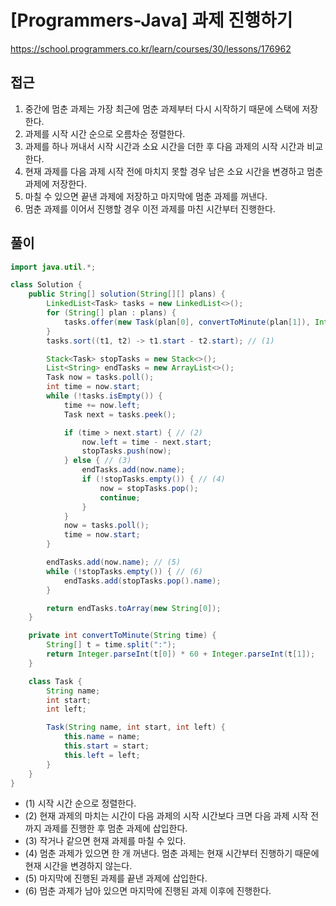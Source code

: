[Programmers-Java] 과제 진행하기
=
<https://school.programmers.co.kr/learn/courses/30/lessons/176962>


접근
--


1. 중간에 멈춘 과제는 가장 최근에 멈춘 과제부터 다시 시작하기 때문에 스택에 저장한다.
2. 과제를 시작 시간 순으로 오름차순 정렬한다.
3. 과제를 하나 꺼내서 시작 시간과 소요 시간을 더한 후 다음 과제의 시작 시간과 비교한다.
4. 현재 과제를 다음 과제 시작 전에 마치지 못할 경우 남은 소요 시간을 변경하고 멈춘 과제에 저장한다.
5. 마칠 수 있으면 끝낸 과제에 저장하고 마지막에 멈춘 과제를 꺼낸다.
6. 멈춘 과제를 이어서 진행할 경우 이전 과제를 마친 시간부터 진행한다.


풀이
--



```java
import java.util.*;

class Solution {
    public String[] solution(String[][] plans) {
        LinkedList<Task> tasks = new LinkedList<>();
        for (String[] plan : plans) {
            tasks.offer(new Task(plan[0], convertToMinute(plan[1]), Integer.parseInt(plan[2])));
        }
        tasks.sort((t1, t2) -> t1.start - t2.start); // (1)

        Stack<Task> stopTasks = new Stack<>();
        List<String> endTasks = new ArrayList<>();
        Task now = tasks.poll();
        int time = now.start;
        while (!tasks.isEmpty()) {
            time += now.left;
            Task next = tasks.peek();

            if (time > next.start) { // (2)
                now.left = time - next.start;
                stopTasks.push(now);
            } else { // (3)
                endTasks.add(now.name);
                if (!stopTasks.empty()) { // (4)
                    now = stopTasks.pop();
                    continue;
                }
            }
            now = tasks.poll();
            time = now.start;
        }

        endTasks.add(now.name); // (5)
        while (!stopTasks.empty()) { // (6)
            endTasks.add(stopTasks.pop().name);
        }

        return endTasks.toArray(new String[0]);
    }

    private int convertToMinute(String time) {
        String[] t = time.split(":");
        return Integer.parseInt(t[0]) * 60 + Integer.parseInt(t[1]);
    }

    class Task {
        String name;
        int start;
        int left;

        Task(String name, int start, int left) {
            this.name = name;
            this.start = start;
            this.left = left;
        }
    }
}
```


* (1) 시작 시간 순으로 정렬한다.
* (2) 현재 과제의 마치는 시간이 다음 과제의 시작 시간보다 크면 다음 과제 시작 전까지 과제를 진행한 후 멈춘 과제에 삽입한다.
* (3) 작거나 같으면 현재 과제를 마칠 수 있다.
* (4) 멈춘 과제가 있으면 한 개 꺼낸다. 멈춘 과제는 현재 시간부터 진행하기 때문에 현재 시간을 변경하지 않는다.
* (5) 마지막에 진행된 과제를 끝낸 과제에 삽입한다.
* (6) 멈춘 과제가 남아 있으면 마지막에 진행된 과제 이후에 진행한다.
